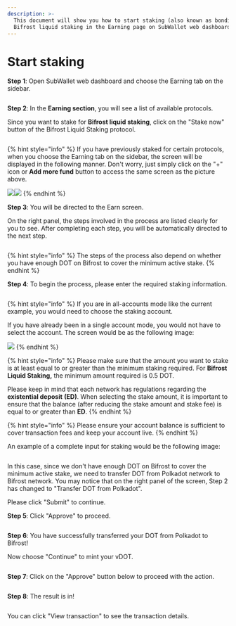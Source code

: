 ```yaml
---
description: >-
  This document will show you how to start staking (also known as bonding) for
  Bifrost liquid staking in the Earning page on SubWallet web dashboard.
---
```


# Start staking

**Step 1**: Open SubWallet web dashboard and choose the Earning tab on the sidebar.

<figure><img src="../../../.gitbook/assets/image (77).png" alt=""><figcaption></figcaption></figure>

**Step 2**: In the **Earning section**, you will see a list of available protocols.&#x20;

Since you want to stake for **Bifrost liquid staking**, click on the "Stake now" button of the Bifrost Liquid Staking protocol.

<figure><img src="../../../.gitbook/assets/image (15).png" alt=""><figcaption></figcaption></figure>

{% hint style="info" %}
If you have previously staked for certain protocols, when you choose the Earning tab on the sidebar, the screen will be displayed in the following manner. Don't worry, just simply click on the "+" icon or **Add more fund** button to access the same screen as the picture above.

![](<../../../.gitbook/assets/image (45).png>)![](<../../../.gitbook/assets/image (44).png>)
{% endhint %}

**Step 3**: You will be directed to the Earn screen.&#x20;

On the right panel, the steps involved in the process are listed clearly for you to see. After completing each step, you will be automatically directed to the next step.

<figure><img src="../../../.gitbook/assets/image (78).png" alt=""><figcaption></figcaption></figure>

{% hint style="info" %}
The steps of the process also depend on whether you have enough DOT on Bifrost to cover the minimum active stake.&#x20;
{% endhint %}

**Step 4**: To begin the process, please enter the required staking information.&#x20;

<figure><img src="../../../.gitbook/assets/image (79).png" alt=""><figcaption></figcaption></figure>

{% hint style="info" %}
If you are in all-accounts mode like the current example, you would need to choose the staking account.&#x20;

If you have already been in a single account mode, you would not have to select the account. The screen would be as the following image:

![](<../../../.gitbook/assets/image (73).png>)
{% endhint %}

{% hint style="info" %}
Please make sure that the amount you want to stake is at least equal to or greater than the minimum staking required. For **Bifrost Liquid Staking,** the minimum amount required is 0.5 DOT.

Please keep in mind that each network has regulations regarding the **existential deposit** **(ED)**. When selecting the stake amount, it is important to ensure that the balance (after reducing the stake amount and stake fee) is equal to or greater than **ED**.
{% endhint %}

{% hint style="info" %}
Please ensure your account balance is sufficient to cover transaction fees and keep your account live.
{% endhint %}

An example of a complete input for staking would be the following image:

<figure><img src="../../../.gitbook/assets/image (72).png" alt=""><figcaption></figcaption></figure>

In this case, since we don't have enough DOT on Bifrost to cover the minimum active stake, we need to transfer DOT from Polkadot network to Bifrost network. You may notice that on the right panel of the screen, Step 2 has changed to "Transfer DOT from Polkadot".

Please click "Submit" to continue.

**Step 5**: Click "Approve" to proceed.

<figure><img src="../../../.gitbook/assets/image (545).png" alt=""><figcaption></figcaption></figure>

**Step 6**: You have successfully transferred your DOT from Polkadot to Bifrost!

Now choose "Continue" to mint your vDOT.

<figure><img src="../../../.gitbook/assets/image (70).png" alt=""><figcaption></figcaption></figure>

**Step 7**: Click on the "Approve" button below to proceed with the action.

<figure><img src="../../../.gitbook/assets/Screenshot_6.png" alt=""><figcaption></figcaption></figure>

**Step 8**: The result is in!

<figure><img src="../../../.gitbook/assets/image (71).png" alt=""><figcaption></figcaption></figure>

You can click "View transaction" to see the transaction details.
